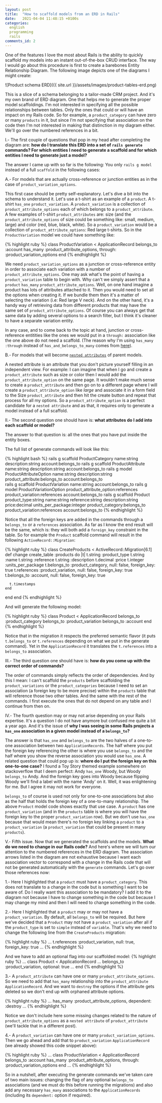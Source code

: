 ```yaml
---
layout: post
title:  "How to scaffold models from an ERD in Rails"
date:   2021-04-04 11:48:15 +0100s
categories:
  english
  programming
  rails
comments_id: 2
---
```

One of the features I love the most about Rails is the ability to quickly scaffold my models into an instant out-of-the-box CRUD interface. The way I would go about this procedure is first to create a barebones Entity Relationship Diagram. The following image depicts one of the diagrams I might create:

![Product schema ERD]({{ site.url }}/assets/images/product-tables-erd.png)

This is a slice of a schema belonging to a tailor-made CRM project. And it's my own brand of ERD diagram. One that helps me to generate the proper model scaffoldings. I'm not interested in specifying all the possible relationships between tables. Only the ones that could or will have an impact on my Rails code. So for example, a `product_category` can have zero or many `products` in it, but since I'm not specifying that association on the code then I'm not interested in making that distinction in my diagram either. We'll go over the numbered references in a bit.

I.- The first couple of questions that pop in my head after completing the diagram are: **how do I translate this ERD into a set of `rails generate` commands? For which entities I need to generate a scaffold and for which entities I need to generate just a model?**

The answer I came up with so far is the following: You only `rails g model` instead of a full `scaffold` in the following cases:

A.- For models that are actually cross-reference or junction entities as in the case of `product_variation_options`.

This first case should be pretty self-explanatory. Let's dive a bit into the schema to understand it. Let's use a t-shirt as an example of a `product`. A t-shirt `has_one` `product_variation`. A `product_variation` is a collection of `product_attribute_options` each of which belongs to a `product_attribute`. A few examples of t-shirt `product_attributes` are: size (and the `product_attribute_options` of size could be something like: small, medium, large) and color (red, blue, black, white). So a `product_variation` would be a collection of `product_attribute_options`: Red large t-shirts. So in the `ProductVariation` model we could have something like:

{% highlight ruby %}
class ProductVariation < ApplicationRecord
belongs_to :account
has_many :product_attribute_options, through: :product_variation_options
end
{% endhighlight %}

We need `product_variation_options` as a junction or cross-reference entity in order to associate each variation with a number of `product_attribute_options`. One may ask what's the point of having a `product_variation` table to begin with. Why can't we simply assert that a `product` `has_many` `product_attribute_options`. Well, on one hand imagine a product has lots of attributes attached to it. Then you would need to set all the options when creating it. If we bundle them then it's a matter of selecting the variation (i.e: Red large V neck). And on the other hand, it's a handy way of retrieving data from different products that may have the same set of `product_attribute_options`. Of course you can always get that same data by adding several options to a search filter, but I think it's cleaner to have a separate variation entity.

In any case, and to come back to the topic at hand, junction or cross-reference entitities like the ones we would put in a `through:` association like the one above do not need a scaffold. (The reason why I'm using `has_many :through` instead of `has_and_belongs_to_many` comes from [here][why-not-to-use-has-and-belongs-to-many]).

B.- For models that will become [`nested attributes`][nested-attributes] of parent models.

A nested attribute is an attribute that you don't picture yourself filling in an independent view. For example: I can imagine that when I go and create a `product_attribute` such as size or color then I would add the `product_attribute_option` on the same page. It wouldn't make much sense to create a `product_attribute` and then go on to a different page where I will create a `product_attribute_option` like *large* and associate it in a form field to the Size `product_attribute` and then hit the create button and repeat that process for all my options. So a `product_attribute_option` is a perfect candidate for a `nested attribute` and as that, it requires only to generate a model instead of a full scaffold.

II.- The second question one should have is: **what attributes do I add into each scaffold or model?**

The answer to that question is: all the ones that you have put inside the entity boxes.

The full list of generate commands will look like this:

{% highlight bash %}
rails g scaffold ProductCategory name:string description:string account:belongs_to
rails g scaffold ProductAttribute name:string description:string account:belongs_to
rails g model ProductAttributeOption name:string description:string product_attribute:belongs_to account:belongs_to  
rails g scaffold ProductVariation name:string account:belongs_to
rails g model ProductVariationOption product_attribute_option:references product_variation:references account:belongs_to
rails g scaffold Product product_type:string name:string reference:string description:string price:decimal units_per_package:integer product_category:belongs_to product_variation:references account:belongs_to
{% endhighlight %}

Notice that all the foreign keys are added in the commands through a `belongs_to` or a `references` association. As far as I know the end result will be the same, which is: they will both add a `foreign_key` constraint in the table. So for example the `Product` scaffold command will result in the following `ActiveRecord::Migration`:

{% highlight ruby %}
class CreateProducts < ActiveRecord::Migration[6.1]
def change
create_table :products do |t|
t.string :product_type
t.string :name
t.string :reference
t.string :description
t.decimal :price
t.integer :units_per_package
t.belongs_to :product_category, null: false, foreign_key: true
t.references :product_variation, null: false, foreign_key: true
t.belongs_to :account, null: false, foreign_key: true

      t.timestamps
    end
end
end
{% endhighlight %}

And will generate the following model:

{% highlight ruby %}
class Product < ApplicationRecord
belongs_to :product_category
belongs_to :product_variation
belongs_to :account
end
{% endhighlight %}

Notice that in the migration it respects the preferred semantic flavor (it puts `t.belongs_to` or `t.references` depending on what we put in the generate command). Yet in the `ApplicationRecord` it translates the `t.references` into a `belongs_to` association.

III.- The third question one should have is: **how do you come up with the correct order of commands?**

The order of commands simply reflects the order of dependencies. And by this I mean: I can't scaffold the `products` before scaffolding the `product_variations` or the `product_categories` because I need to set an association (a foreign key to be more precise) within the `products` table that will reference those two other tables. And the same with the rest of the commands. I first execute the ones that do not depend on any table and I continue from then on.

IV.- The fourth question may or may not arise depending on your Rails expertise. It's a question I do not have anymore but confused me quite a bit a year ago. And it's the issue of **why I was seeing in some Rails projects a `has_one` association in a given model instead of a `belongs_to`?**

The answer is that `has_one` and `belongs_to` are the two halves of a one-to-one association between two `ApplicationRecords`. The half where you put the foreign key referencing the other is where you use `belongs_to` and the half where you show the reverse association you would use `has_one`. A related question that could pop up is: **where do I put the foreign key on this one-to-one case?** I found a Toy Story themed example somewhere on stackoverflow that I deem perfect: Andy `has_one` Woody, but Woody `belongs_to` Andy. And the foreign key goes into Woody because flipping Woody we'll find a label with the name 'Andy' on it. Well, it was enlightening for me. But I agree it may not work for everyone.

`belongs_to` of course is used not only for one-to-one associations but also as the half that holds the foreign key of a one-to-many relationship. The above `Product` model code shows exactly that use case. A `product` has one `product_variation` (and in the `products` table is where you will have the foreign key to the proper `product_variation` row). But we don't use `has_one` because that would mean there's no foreign key linking a `product` to a `product_variation` (a `product_variation` that could be present in many `products`).

V.- Fifth issue. Now that we generated the scaffolds and the models. **What do we need to change in our Rails code?**
And here's where we will turn our attention to the numbered references in the ERD diagram. The association arrows listed in the diagram are not exhaustive because I want each association vector to correspond with a change in the Rails code that will not be generated automatically with the `generate` commands. Let's go over those references now:

1.- Here I highlighted that a `product` must have a `product_category`. This does not translate to a change in the code but is something I want to be aware of. Do I really want this association to be mandatory? I add it to the diagram not because I have to change something in the code but because I may change my mind and then I will need to change something in the code.

2.- Here I highlighted that a `product` may or may not have a `product_variation`. By default, all `belongs_to` will be required. But here we've decided that a `Product` may not have a `product_variation` after all if the `product_type` is set to `simple` instead of `variable`. That's why we need to change the following line from the `CreateProducts` migration:

{% highlight ruby %}
...
t.references :product_variation, null: true, foreign_key: true
...
{% endhighlight %}

And we have to add an optional flag into our scaffolded model:
{% highlight ruby %}
...
class Product < ApplicationRecord
...
belongs_to :product_variation, optional: true
...
end
{% endhighlight %}

3.- A `product_attribute` can have one or many `product_attribute_options`.  So we need to add that `has_many` relationship into the `product_attribute` `ApplicationRecord`. And we want to `destroy` the options if the attribute gets deleted so we don't end up with orphaned attribute options.

{% highlight ruby %}
...
has_many :product_attribute_options, dependent: :destroy
...
{% endhighlight %}

Notice we don't include here some missing changes related to the nature of `product_attribute_options` as a `nested attribute` of `product_attribute` (we'll tackle that in a different post).

4.- A `product_variation` can have one or many `product_variation_options`. Then we go ahead and add that to `product_variation` `ApplicationRecord` (we already showed this code snippet above):

{% highlight ruby %}
...
class ProductVariation < ApplicationRecord
belongs_to :account
has_many :product_attribute_options, through: :product_variation_options
end
...
{% endhighlight %}

So in a nutshell, after executing the generate commands we've taken care of two main issues: changing the flag of any optional `belongs_to` associations (and we must do this before running the migrations) and also add any necessary `has_many` associations to the `ApplicationRecords` (including its `dependent:` option if required).

[nested-attributes]: https://api.rubyonrails.org/v6.1.3.1/classes/ActiveRecord/NestedAttributes/ClassMethods.html
[why-not-to-use-has-and-belongs-to-many]: https://flatironschool.com/blog/why-you-dont-need-has-and-belongs-to-many